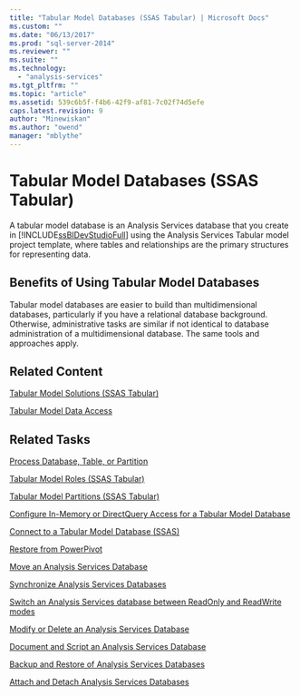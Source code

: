 ```yaml
---
title: "Tabular Model Databases (SSAS Tabular) | Microsoft Docs"
ms.custom: ""
ms.date: "06/13/2017"
ms.prod: "sql-server-2014"
ms.reviewer: ""
ms.suite: ""
ms.technology: 
  - "analysis-services"
ms.tgt_pltfrm: ""
ms.topic: "article"
ms.assetid: 539c6b5f-f4b6-42f9-af81-7c02f74d5efe
caps.latest.revision: 9
author: "Minewiskan"
ms.author: "owend"
manager: "mblythe"
---
```

# Tabular Model Databases (SSAS Tabular)
  A tabular model database is an Analysis Services database that you create in [!INCLUDE[ssBIDevStudioFull](../../includes/ssbidevstudiofull-md.md)] using the Analysis Services Tabular model project template, where tables and relationships are the primary structures for representing data.  
  
## Benefits of Using Tabular Model Databases  
 Tabular model databases are easier to build than multidimensional databases, particularly if you have a relational database background. Otherwise, administrative tasks are similar if not identical to database administration of a multidimensional database. The same tools and approaches apply.  
  
## Related Content  
 [Tabular Model Solutions &#40;SSAS Tabular&#41;](../../2014/analysis-services/tabular-model-solutions-ssas-tabular.md)  
  
 [Tabular Model Data Access](../../2014/analysis-services/tabular-model-data-access.md)  
  
## Related Tasks  
 [Process Database, Table, or Partition](../../2014/analysis-services/process-database-table-or-partition.md)  
  
 [Tabular Model Roles &#40;SSAS Tabular&#41;](../../2014/analysis-services/tabular-model-roles-ssas-tabular.md)  
  
 [Tabular Model Partitions &#40;SSAS Tabular&#41;](../../2014/analysis-services/tabular-model-partitions-ssas-tabular.md)  
  
 [Configure In-Memory or DirectQuery Access for a Tabular Model Database](../../2014/analysis-services/configure-in-memory-or-directquery-access-for-a-tabular-model-database.md)  
  
 [Connect to a Tabular Model Database &#40;SSAS&#41;](../../2014/analysis-services/connect-to-a-tabular-model-database-ssas.md)  
  
 [Restore from PowerPivot](../../2014/analysis-services/restore-from-powerpivot.md)  
  
 [Move an Analysis Services Database](../../2014/analysis-services/move-an-analysis-services-database.md)  
  
 [Synchronize Analysis Services Databases](../../2014/analysis-services/synchronize-analysis-services-databases.md)  
  
 [Switch an Analysis Services database between ReadOnly and ReadWrite modes](../../2014/analysis-services/switch-an-analysis-services-database-between-readonly-and-readwrite-modes.md)  
  
 [Modify or Delete an Analysis Services Database](../../2014/analysis-services/modify-or-delete-an-analysis-services-database.md)  
  
 [Document and Script an Analysis Services Database](../../2014/analysis-services/document-and-script-an-analysis-services-database.md)  
  
 [Backup and Restore of Analysis Services Databases](../../2014/analysis-services/backup-and-restore-of-analysis-services-databases.md)  
  
 [Attach and Detach Analysis Services Databases](../../2014/analysis-services/attach-and-detach-analysis-services-databases.md)  
  
  